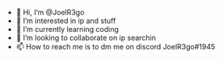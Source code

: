 - 👋 Hi, I’m @JoelR3go
- 👀 I’m interested in ip and stuff
- 🌱 I’m currently learning coding
- 💞️ I’m looking to collaborate on ip searchin
- 📫 How to reach me is to dm me on discord JoelR3go#1945

<!---
JoelR3go/JoelR3go is a ✨ special ✨ repository because its `README.md` (this file) appears on your GitHub profile.
You can click the Preview link to take a look at your changes.
--->



























